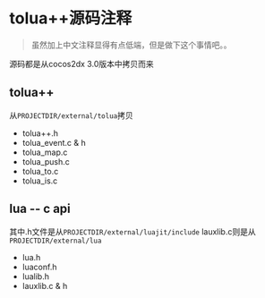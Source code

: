 tolua++源码注释
==============

> 虽然加上中文注释显得有点低端，但是做下这个事情吧。。

源码都是从cocos2dx 3.0版本中拷贝而来

## tolua++

从`PROJECTDIR/external/tolua`拷贝

- tolua++.h
- tolua\_event.c & h
- tolua\_map.c
- tolua\_push.c
- tolua\_to.c
- tolua\_is.c

## lua -- c api

其中.h文件是从`PROJECTDIR/external/luajit/include`
lauxlib.c则是从`PROJECTDIR/external/lua`

- lua.h
- luaconf.h
- lualib.h
- lauxlib.c & h
